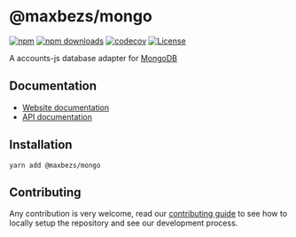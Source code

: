 # @maxbezs/mongo

[![npm](https://img.shields.io/npm/v/@maxbezs/mongo)](https://www.npmjs.com/package/@maxbezs/mongo)
[![npm downloads](https://img.shields.io/npm/dm/@maxbezs/mongo)](https://www.npmjs.com/package/@maxbezs/mongo)
[![codecov](https://img.shields.io/codecov/c/github/accounts-js/accounts)](https://codecov.io/gh/accounts-js/accounts)
[![License](https://img.shields.io/github/license/accounts-js/accounts)](https://github.com/accounts-js/accounts/blob/master/LICENSE)

A accounts-js database adapter for [MongoDB](https://www.mongodb.com/)

## Documentation

- [Website documentation](https://www.accountsjs.com/docs/databases/mongo)
- [API documentation](https://www.accountsjs.com/docs/api/database-mongo/globals)

## Installation

```
yarn add @maxbezs/mongo
```

## Contributing

Any contribution is very welcome, read our [contributing guide](https://github.com/accounts-js/accounts/blob/master/CONTRIBUTING.md) to see how to locally setup the repository and see our development process.

